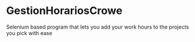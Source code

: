 # GestionHorariosCrowe

Selenium based program that lets you add your work hours to the projects you pick with ease

